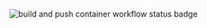 ![build and push container workflow status badge](https://github.com/friedenberg/gcb-builders/workflows/Build%20and%20Push%20Parallel%20Docker%20Container/badge.svg)
